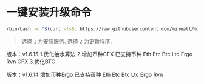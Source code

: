 # 一键安装升级命令

```bash
/bin/bash -c "$(curl -fsSL https://raw.githubusercontent.com/mineall/minerProxy/main/ssminer.sh)"
```

> 选择 `1` 为安装服务.
> 选择 `2` 为更新程序.


版本：v1.6.15
1.优化抽水算法
2.增加币种CFX   已支持币种 Eth Etc Btc Ltc Ergo Rvn CFX
3.优化BTC

版本：v1.6.14
增加币种Ergo    已支持币种 Eth Etc Btc Ltc Ergo Rvn
